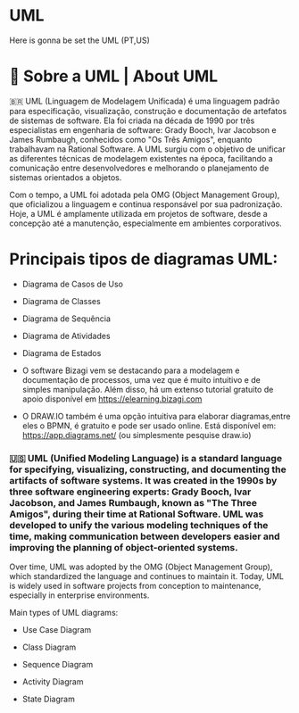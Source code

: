 # UML
Here is gonna be set the UML (PT,US)

# 📘 Sobre a UML | About UML
🇧🇷 UML (Linguagem de Modelagem Unificada) é uma linguagem padrão para especificação, visualização, construção e documentação de artefatos de sistemas de software. Ela foi criada na década de 1990 por três especialistas em engenharia de software: Grady Booch, Ivar Jacobson e James Rumbaugh, conhecidos como "Os Três Amigos", enquanto trabalhavam na Rational Software. A UML surgiu com o objetivo de unificar as diferentes técnicas de modelagem existentes na época, facilitando a comunicação entre desenvolvedores e melhorando o planejamento de sistemas orientados a objetos.

Com o tempo, a UML foi adotada pela OMG (Object Management Group), que oficializou a linguagem e continua responsável por sua padronização. Hoje, a UML é amplamente utilizada em projetos de software, desde a concepção até a manutenção, especialmente em ambientes corporativos.

# Principais tipos de diagramas UML:

- Diagrama de Casos de Uso

- Diagrama de Classes

- Diagrama de Sequência

- Diagrama de Atividades

- Diagrama de Estados

- O software Bizagi vem se destacando para a modelagem e documentação de processos, uma vez que é muito intuitivo e de simples manipulação. Além disso, há um extenso tutorial gratuito de apoio disponível em https://elearning.bizagi.com

- O DRAW.IO também é uma opção intuitiva para elaborar diagramas,entre eles o BPMN, é gratuito e pode ser usado online. Está disponível em: https://app.diagrams.net/ (ou simplesmente pesquise draw.io)


### 🇺🇸 UML (Unified Modeling Language) is a standard language for specifying, visualizing, constructing, and documenting the artifacts of software systems. It was created in the 1990s by three software engineering experts: Grady Booch, Ivar Jacobson, and James Rumbaugh, known as "The Three Amigos", during their time at Rational Software. UML was developed to unify the various modeling techniques of the time, making communication between developers easier and improving the planning of object-oriented systems.

Over time, UML was adopted by the OMG (Object Management Group), which standardized the language and continues to maintain it. Today, UML is widely used in software projects from conception to maintenance, especially in enterprise environments.

Main types of UML diagrams:

- Use Case Diagram

- Class Diagram

- Sequence Diagram

- Activity Diagram

- State Diagram
